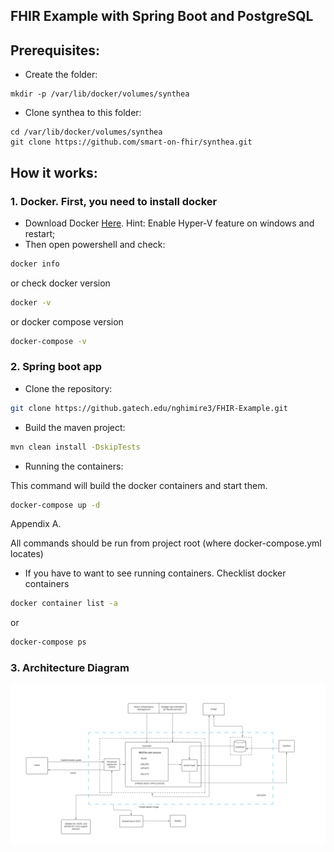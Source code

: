 ## FHIR Example with Spring Boot and PostgreSQL
## Prerequisites:
* Create the folder:
```
mkdir -p /var/lib/docker/volumes/synthea
```
* Clone synthea to this folder:
```
cd /var/lib/docker/volumes/synthea
git clone https://github.com/smart-on-fhir/synthea.git
```

## How it works:
### **1. Docker. First, you need to install docker**
* Download Docker [Here](https://docs.docker.com/docker-for-windows/install/). Hint: Enable Hyper-V feature on windows and restart;
* Then open powershell and check:
```bash
docker info
```
or check docker version
```bash
docker -v
```
or docker compose version
```bash
docker-compose -v
```
### **2. Spring boot app**
* Clone the repository:
```bash
git clone https://github.gatech.edu/nghimire3/FHIR-Example.git
```
* Build the maven project:
```bash
mvn clean install -DskipTests
```
* Running the containers:

This command will build the docker containers and start them.
```bash
docker-compose up -d
```

Appendix A.

All commands should be run from project root (where docker-compose.yml locates)

* If you have to want to see running containers. Checklist docker containers
```bash
docker container list -a
```
or
```bash
docker-compose ps
```

### **3. Architecture Diagram**
![alt text](images/ArchitectureDiagram.png)
